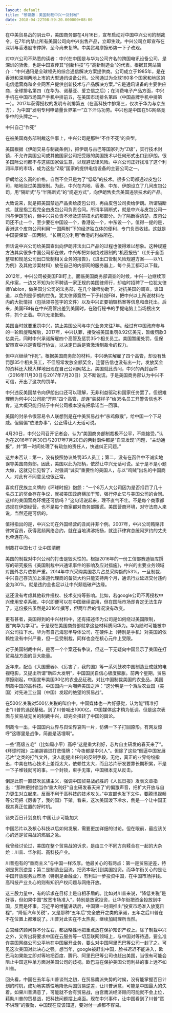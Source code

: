 ```yaml
---
layout: default
title: "黎蜗藤：美国制裁中兴一剑封喉"
date: 2018-04-22T08:59:20.000000+08:00
---
```


在中美贸易战的阴云中，美国商务部在4月16日，宣布启动对中国中兴公司的制裁令，在7年内禁止所有美国公司向中兴出售产品，立即生效。中兴公司立即宣布在深圳与香港股市停牌，至今尚未复牌。中美贸易摩擦形势一下子改观。

对中兴公司不熟悉的读者：中兴在中国是与华为公司齐名的跨国电讯设备公司，是深圳的骄傲，也是中国宣传其“创新科技”与“高新制造业”的代表。根据其网站简介：“中兴通讯是全球领先的综合通信解决方案提供商。公司成立于1985年，是在香港和深圳两地上市的大型通讯设备公司。公司通过为全球160多个国家和地区的电信运营商和企业网客户提供创新技术与产品解决方案。”它是通讯设备的主要供应商，全球排名第四（在华为、诺基亚、爱立信之后）；在消费电子产品方面，中兴手机在中国市场国产手机中排前五，在美国市场排名第四（中国品牌手机中排第一）。2017年获得授权的发明专利排第五（在高科技中排第三，仅次于华为与京东方），为中国“发明专利申请量世界第一”立下汗马功劳。中兴也是中国在5G网络竞争中的头牌之一。

中兴自己“作死”

在被美国商务部制裁这件事上，中兴公司是那种“不作不死”的典型。

美国根据《伊朗交易与制裁条例》，把伊朗与古巴等国家列为“Z级”，实行技术封锁，不允许美国公司或其他国家公司把受限的美国技术以任何形式出口到伊朗。很多国际公司都不与这些国家做生意，以规避法律风险。中兴公司正好找准了这个利润丰厚的市场，成为这些“Z级”国家的提供电信设备的主要公司之一。

伊朗给这么高的价格，自然不会只是为了“低级”的技术。很多公司都通过皮包公司，暗地绕过美国限制。为此，中兴在内地、香港、中东、伊朗设立了几间皮包公司，用“隔断式”与“半隔断式”的“规避方式”，向伊朗售卖含美国违禁技术的产品。

大致说来，就是把美国禁运产品卖给皮包公司，再由皮包公司卖给伊朗。所谓隔断式，就是指工程完全由皮包公司负责合同。所谓半隔断式，就是中兴与皮包公司一同与伊朗签约，但中兴只负责不涉及违禁技术的那部分。为了隔断得清楚，皮包公司还不止一个，至少要在中国设一个，香港设一个，中东设一个。值得一提的是，香港这个皮包公司利用“一国两制”下的经济独立体的便利，专门负责收钱。这就是中国要保留一国两制，“长期充分利用”香港的利益所在。

但话说中兴公司给美国查出向伊朗非法出口产品的过程也傻得难以想象。这种规避方法其实很多中国公司都在做，中兴却把如何绕过限制的“机密报告”（《关于全面整顿和规范公司出口管制相关业务的报告》，《进出口管制风险规避方案——以YL为例》及其他涉案材料）放在自己的内部网的服务器上，每个员工都可以下载。

2012年，中兴公司被美国FBI盯上。面临美国商务部调查的时候，中兴一边继续顶风作案，一边又不知为何不聘请一家正规的美国律师行，却临时招聘了一位犹太律师Yablon，做美国分公司的法务部，在几个律师协助下，对抗美国的调查。谁知道，以色列是伊朗的世仇，犹太律师竟然一下子转投FBI，把中兴以上所说材料在内的大批情报（包括领导签字的文件）以及中兴正要销毁档案等信息和盘托出。后来，美国FBI有在中兴高管出差到美国时，在随行秘书的手提电脑上当场搜出文件，抓个正着。中兴无法抵赖。

美国当时就要重罚中兴，禁止美国公司与中兴业务来往7年。经过有中国政府参与的一轮斡旋和解后，2017年，中兴认罪，接受被美国重罚8.92亿美元，暂缓罚款3亿美元，同时中兴承诺解雇四个高管及惩罚35个相关员工。美国暂缓处罚，但保留审查中兴是否履行协议，以决定日后是否激活制裁令的权力。

但中兴继续“作死”。根据美国商务部的材料，中兴确实解雇了四个高管，却没有处罚那35个相关员工，不但照常发放全额奖金，连警告信也没有出一封，发放奖金的资料还大模大样地出现在自己公司网站上。美国就此责问，中兴的两封函件（2016年11月30日与2017年7月20日）又不断说谎。于是美国商务部认为中兴不可信，开出了这次的罚单。

中兴违反美国禁令向伊朗出口还可以理解，无非利益驱动和国家任务罢了。但很难理解为何中兴公司能“开除”四个高管，却连“装装样子”给35名员工开警告信也不肯。这大概只能归结于中兴公司根本没有把承诺当一回事。

美国的封杀令很容易令人联想到是在中美贸易战中“杀鸡儆猴”，给中国一个下马威。但偏偏“依法办事”，公正得让人无话可说。

4月20日，中兴公司召开记者会，认为“美国商务部制裁极不公平，不能接受。”认为在2016年11月30日与2017年7月20日的两封函件都是“自查发现”问题，“主动通报”，并“第一时间处理了有疏忽的责任人，快速纠正问题。”

这并未否认：第一，没有按照协议处罚35人员工；第二，没有在函件中不诚实地误导美国商务部。因此，美国以此为把柄，依然让中兴无话可说。至于是不是小题大做，这就见仁见智了，对强调“诚实”重要性的美国人，与以“鸡贼”出名的中国商人，对此有不同意见也很正常。

喜欢打民族主义牌的《环球时报》抱怨：“一个8万人大公司因为是否扣罚了几十名员工的奖金存在争议，就被美国政府横加干预，强行停止它与美国公司的合同。这样的美国营商环境还可信吗？”这句话说起来，理不直气不壮。不是每个商家都违规在伊朗经营，也不是每个商家都对商务部撒谎。美国营商环境，对守法商人来说，当然还是可信的。

值得指出的是，中兴公司在外国经营的丑闻并非个例。2007年，中兴公司贿赂菲律宾官员，获得宽频网络合约，就在当地沸沸扬扬，就连菲律宾总统阿罗约的丈夫也牵连在内。

制裁打中国七寸  让中国清醒

美国的制裁对中兴公司的打击是毁灭性的。根据2016年的一份工信部赛迪智库撰写的研究报告《美国制裁中兴通讯事件的影响及应对措施》，中兴的主要业务领域对国外芯片依赖严重。2014年中兴采购美国芯片占总采购额的53%。一旦制裁，中兴自己存货加上渠道代理商的备货大约只能支持两个月，通讯行业延迟交付违约金为30%。就是违约金也足以让中兴频临破产边缘。

这还没有考虑其他软件授权、技术支持等影响。比如，若google公司不再授权中兴使用安卓系统，中兴即便可以在中国继续盗用，但在国际市场却肯定无法生存了。这份报告虽然是2016年撰写，但两年后的情况没有改变。

更有甚者，美国得到的中兴材料中，还有描述华为公司是如何绕过美国限制，要“向华为学习”。于是现在美国商务部就拿这些材料质问华为。华为随时可能被中兴公司拉下水。华为有自己海思半导体公司，在硬件上（特别是手机）对美国的依赖性没有中兴严重，但一旦受制裁，同样也会在核心元件上受限。

对于美国制裁中兴，是否一个个案还有争议，但这一下无疑向中国显示了美国在打贸易战方面的巨大能量。

近年来，配合《大国重器》、《厉害了，我的国》等一系列鼓吹中国制造业成就的电视电影，又提出所谓“新四大发明”，中国国民自信心极度膨胀。前两个星期，贸易摩擦刚起，中国宣布美国30亿的农业品征税。对比中国制裁美国的农业品，美国制裁中国的高科技。中国国内一片嘲弄美国之声：“这分明是一个落后农业国（美国）对先进工业国（中国）发起的绝望的贸易战”。

在500亿关税对500亿关税的叫价中，中国媒体也一片好感觉，认为能“精准打击”川普的选民基础。到了川普喊出1000亿。中国媒体这才稍为低调。但是这次表面与贸易战无关的制裁中兴，却完全扭转了中国的舆论。

制裁令一出，中国国内业界与舆论界哀鸣一片，仿佛一下子打回原形。有网友惊呼“这哪里是战争，简直是活埋啊”。

一些“高级五毛”（比如周小平）高呼“这是重大利好，芯片自主研发的春天来了”。《环球时报》主编胡锡进打悲情牌：“今夜都是中兴人”。但除了这些“倒逼中国发展芯片”之类的打气文外，没人能提出任何的反制手段。无他，真正的业界纷纷指出，中美在核心技术上差距太大，依赖性太大，而且芯片研发要靠长期积累，不是一下子堆钱就可的事。一个封锁，束手无策，中国根本无从反击。

倒是此前一直鼓吹民族主义，强调中国贸易战必胜的《人民日报》发表文章指出：“那种把封锁当作‘重大利好’‘自主研发春天来了’的偏激声音，把扩大开放与自力更生对立起来，反而不利于高科技的技术攻关。”中宣部也发下文件，要腾讯视频等公司把《厉害了，我的国》下架。看来，这次美国泼下冷水，倒是一个让中国正视其真正位置的好时机。

错失百日计划良机  中国让步可能加大

中国芯片以及核心科技以后如何发展，需要更加详细的讨论。但在眼前，最应该关心的还是贸易战的燃眉之急。

我曾经讨论过，美国在整个贸易战的诉求，是由三个不同方向糅合在一起的大杂烩：川普、华尔街、高科技产业。

川普抱有的“重商主义”与中国一样浓厚。他最关心的有两点：第一是贸易逆差，特别是货贸逆差；第二是制造业回流，把资本吸引到美国投资。而华尔街关心的是让中国开放服务业市场（特别是金融业），有利进一步投资中国，在中国市场挣钱。高科技产业关心的则有知识产权问题与网络开放。

这三股力量中，有的诉求在目标上是自相矛盾的。比如对川普来说，“降低关税”是好事，但如果中国“放宽市场准入”，特别是放宽投资，让华尔街把资金投放到中国，反而是坏事。习近平的博鳌讲话后，中国第一时间推出“投资市场准入放宽日程”，“降低汽车关税”，又是那种“五年后”完全放开之类的承诺，五年之后川普在不在位置上都难说了。川普对此实在不太热衷，继续加码理所当然。

白宫经济顾问群不分左右，都战略性地把重点放在保护知识产权上。除了制裁中兴之外，又传出将要求中国在云服务等一切互联网领域上，与中国对等待遇，要么准许美国网络公司公平地在中国展开业务，要么对中国阿里巴巴等公司一封了之。可见这次美国对此决心之强。想当年，google被赶出中国，脸书迟迟不能进入，欧巴马如果能立即对等地把百度、腾讯、阿里巴巴等公司也赶出美国，当很有可能会阻止中国这种单方面对美国公司的歧视。欧巴马在保护美国公司利益的事上远不如川普。

回头看，中国在去年与川普谈判之初，在贸易鹰派失势的时候，没有能掌握百日计划的时机，成功地实质性地降低两国贸易逆差，让川普满意，可能是中国最大的失着。如果川普满意了，可能就不会有贸易战，白宫鹰派经济顾问可能就不会上位，藉助川普的贸易战，把科技问题摆上桌面。现在中兴事件，让中国看到了川普“蛮不讲理”的狠劲，中国现在应该知道，要对付一点都不容易。

